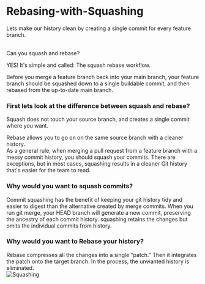 # Rebasing-with-Squashing
Lets make our history clean by creating a single commit for every feature branch.<br/><br/>

Can you squash and rebase?<br/>

YES! It's simple and called: The squash rebase workflow.

Before you merge a feature branch back into your main branch, your feature branch should be squashed down to a single buildable commit, and then rebased from the up-to-date main branch.

### First lets look at the difference between squash and rebase?

Squash does not touch your source branch, and creates a single commit where you want.<br/>

Rebase allows you to go on on the same source branch with a cleaner history.<br/>
As a general rule, when merging a pull request from a feature branch with a messy commit history, you should squash your commits. There are exceptions, but in most cases, squashing results in a cleaner Git history that's easier for the team to read.
### Why would you want to squash commits?
Commit squashing has the benefit of keeping your git history tidy and easier to digest than the alternative created by merge commits. When you run git merge, your HEAD branch will generate a new commit, preserving the ancestry of each commit history. squashing retains the changes but omits the individual commits from history.
### Why would you want to Rebase your history?
Rebase compresses all the changes into a single “patch.” Then it integrates the patch onto the target branch. In the process, the unwanted history is eliminated.<br/>
![Squashing](https://user-images.githubusercontent.com/65743503/156008211-678fbb2f-9470-4de7-9730-7879334604f6.png)
